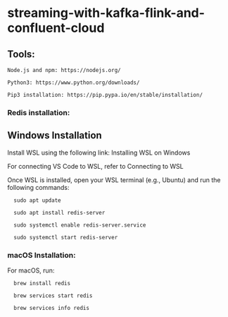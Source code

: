 # streaming-with-kafka-flink-and-confluent-cloud

## Tools:

    Node.js and npm: https://nodejs.org/
    
    Python3: https://www.python.org/downloads/
    
    Pip3 installation: https://pip.pypa.io/en/stable/installation/

### Redis installation:

  ## Windows Installation
  
  Install WSL using the following link:
  Installing WSL on Windows
  
  For connecting VS Code to WSL, refer to
  Connecting to WSL
  
  Once WSL is installed, open your WSL terminal (e.g., Ubuntu) and run the following commands:
  
      sudo apt update
      
      sudo apt install redis-server
      
      sudo systemctl enable redis-server.service
      
      sudo systemctl start redis-server
  
  ### macOS Installation:
  
  For macOS, run:
  
      brew install redis
      
      brew services start redis
      
      brew services info redis
